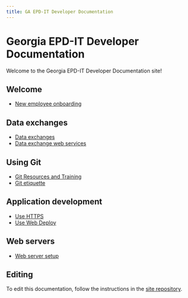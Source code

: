 ```yaml
---
title: GA EPD-IT Developer Documentation
---
```


# Georgia EPD-IT Developer Documentation

Welcome to the Georgia EPD-IT Developer Documentation site!

## Welcome

* [New employee onboarding](new-dev/)

## Data exchanges

* [Data exchanges](data-exchanges/)
* [Data exchange web services](data-exchanges/web-services.html)

## Using Git

* [Git Resources and Training](git/)
* [Git etiquette](git/git-etiquette.html)

## Application development

* [Use HTTPS](web-apps/use-https.html)
* [Use Web Deploy](web-apps/use-web-deploy.html)

## Web servers

* [Web server setup](web-server-setup/)

## Editing

To edit this documentation, follow the instructions in the [site repository](https://bitbucket.org/gaepdit/gaepdit.bitbucket.io/src/master/readme.mkd).
